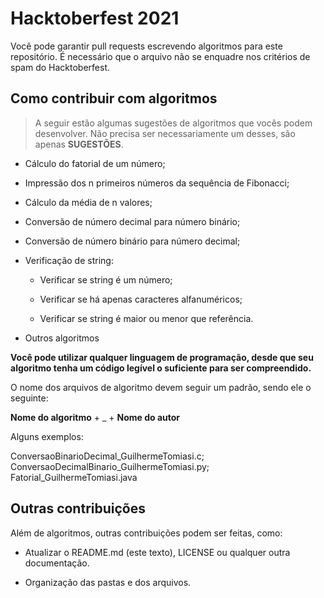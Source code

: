 
# Hacktoberfest 2021

Você pode garantir pull requests escrevendo algoritmos para este repositório. É necessário que o arquivo não se enquadre nos critérios de spam do Hacktoberfest.

## Como contribuir com algoritmos

> A seguir estão algumas sugestões de algoritmos que vocês podem desenvolver. Não precisa ser necessariamente um desses, são apenas **SUGESTÕES**.

- Cálculo do fatorial de um número;

- Impressão dos n primeiros números da sequência de Fibonacci;

- Cálculo da média de n valores;

- Conversão de número decimal para número binário;

- Conversão de número binário para número decimal;

- Verificação de string:

	- Verificar se string é um número;

	- Verificar se há apenas caracteres alfanuméricos;

	- Verificar se string é maior ou menor que referência.

- Outros algoritmos

**Você pode utilizar qualquer linguagem de programação, desde que seu algoritmo tenha um código legível o suficiente para ser compreendido.**

O nome dos arquivos de algoritmo devem seguir um padrão, sendo ele o seguinte:

 **Nome do algoritmo** + _ + **Nome do autor**
 
 Alguns exemplos:

ConversaoBinarioDecimal_GuilhermeTomiasi.c;
ConversaoDecimalBinario_GuilhermeTomiasi.py;
Fatorial_GuilhermeTomiasi.java

## Outras contribuições

Além de algoritmos, outras contribuições podem ser feitas, como:

- Atualizar o README.md (este texto), LICENSE ou qualquer outra documentação.

- Organização das pastas e dos arquivos.
